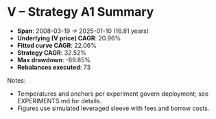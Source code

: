 # V – Strategy A1 Summary

- **Span**: 2008-03-19 → 2025-01-10 (16.81 years)
- **Underlying (V price) CAGR**: 20.96%
- **Fitted curve CAGR**: 22.06%
- **Strategy CAGR**: 32.52%
- **Max drawdown**: -89.85%
- **Rebalances executed**: 73

Notes:

- Temperatures and anchors per experiment govern deployment; see EXPERIMENTS.md for details.
- Figures use simulated leveraged sleeve with fees and borrow costs.
